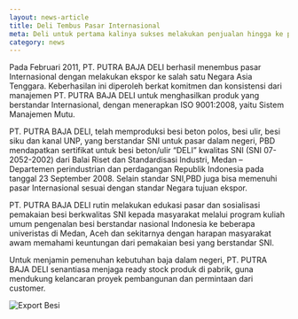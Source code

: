 ```yaml
---
layout: news-article
title: Deli Tembus Pasar Internasional
meta: Deli untuk pertama kalinya sukses melakukan penjualan hingga ke pasar internasional
category: news
---
```


Pada Februari 2011, PT. PUTRA BAJA DELI berhasil menembus pasar Internasional dengan melakukan ekspor ke salah satu Negara Asia Tenggara. Keberhasilan ini diperoleh berkat komitmen dan konsistensi dari manajemen PT. PUTRA BAJA DELI untuk menghasilkan produk yang berstandar Internasional, dengan menerapkan ISO 9001:2008, yaitu Sistem Manajemen Mutu. 

PT. PUTRA BAJA DELI, telah memproduksi besi beton polos, besi ulir, besi siku dan kanal UNP, yang berstandar SNI untuk pasar dalam negeri, PBD mendapatkan sertifikat untuk besi beton/ulir “DELI” kwalitas SNI (SNI 07-2052-2002) dari Balai Riset dan Standardisasi Industri, Medan – Departemen perindustrian dan perdagangan Republik Indonesia pada tanggal 23 September 2008. Selain standar SNI,PBD juga bisa memenuhi pasar Internasional sesuai dengan standar Negara tujuan ekspor. 

PT. PUTRA BAJA DELI rutin melakukan edukasi pasar dan sosialisasi pemakaian besi berkwalitas SNI kepada masyarakat melalui program kuliah umum pengenalan besi berstandar nasional Indonesia ke beberapa univeristas di Medan, Aceh dan sekitarnya dengan harapan masyarakat awam memahami keuntungan dari pemakaian besi yang berstandar SNI. 

Untuk menjamin pemenuhan kebutuhan baja dalam negeri, PT. PUTRA BAJA DELI senantiasa menjaga ready stock produk di pabrik, guna mendukung kelancaran proyek pembangunan dan permintaan dari customer.

 ![Export Besi]({{site.baseurl}}img/export_besi.jpg)
